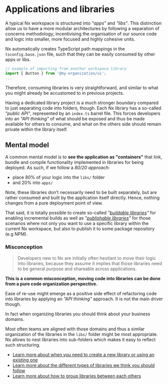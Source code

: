 # Applications and libraries

A typical Nx workspace is structured into _"apps"_ and _"libs"_. This distinction allow us to have a more modular architectures by following a separation of concerns methodology, incentivising the organisation of our source code and logic into smaller, more focused and highly cohesive units.

Nx automatically creates TypeScript path mappings in the `tsconfig.base.json` file, such that they can be easily consumed by other apps or libs.

```typescript
// example of importing from another workspace library
import { Button } from '@my-organization/ui';
...
```

Therefore, consuming libraries is very straightforward, and similar to what you might already be accustomed to in previous projects.

Having a dedicated library project is a much stronger boundary compared to just separating code into folders, though. Each Nx library has a so-called _"public API"_, represented by an `index.ts` barrel file. This forces developers into an _"API thinking"_ of what should be exposed and thus be made available for others to consume, and what on the others side should remain private within the library itself.

## Mental model

A common mental model is to **see the application as "containers"** that link, bundle and compile functionality implemented in libraries for being deployed.
As such, if we follow a _80/20 approach_:

- place 80% of your logic into the `libs/` folder
- and 20% into `apps/`

Note, these libraries don’t necessarily need to be built separately, but are rather consumed and built by the application itself directly. Hence, nothing changes from a pure deployment point of view.

That said, it is totally possible to create so-called _"[buildable libraries](/structure/buildable-and-publishable-libraries#buildable-libraries)"_ for enabling incremental builds as
well as _"[publishable libraries](/structure/buildable-and-publishable-libraries#publishable-libraries)"_ for those scenarios where not only you want to
use a specific library within the current Nx workspace, but also to publish it
to some package repository (e.g NPM).

### Misconception

> Developers new to Nx are initially often hesitant to move their logic into libraries, because they assume it implies that those libraries need to be general purpose and shareable across applications.

**This is a common misconception, moving code into libraries can be done from a pure code organization perspective.**

Ease of re-use might emerge as a positive side effect of refactoring code into libraries by applying an _"API thinking"_ approach. It is not the main driver though.

In fact when organizing libraries you should think about your business domains.

Most often teams are aligned with those domains and thus a similar organization of the libraries in the `libs/` folder might be most appropriate. Nx allows to nest libraries into sub-folders which makes it easy to reflect such structuring.

- [Learn more about when you need to create a new library or using an existing one](/structure/creating-libraries)
- [Learn more about the different types of libraries we think you should follow](/structure/library-types)
- [Learn more about how to group libraries between each others](/structure/grouping-libraries)
